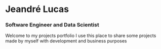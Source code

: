 # Jeandré Lucas
### Software Engineer and Data Scientist

Welcome to my projects portfolio
I use this place to share some projects made by myself with development and business purposes
